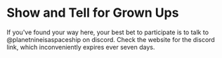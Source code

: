 # Show and Tell for Grown Ups

If you've found your way here, your best bet to participate is to talk to @planetnineisaspaceship on discord. 
Check the website for the discord link, which inconveniently expires ever seven days. 
